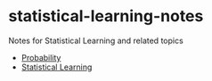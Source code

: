# statistical-learning-notes
Notes for Statistical Learning and related topics

* [Probability](https://github.com/DragonWarrior15/statistical-learning-notes/master/tex_files/probability/probability-notes.pdf)
* [Statistical Learning](https://github.com/DragonWarrior15/statistical-learning-notes/master/master/tex_files/statistical_learning/statistical_learning_notes.pdf)
